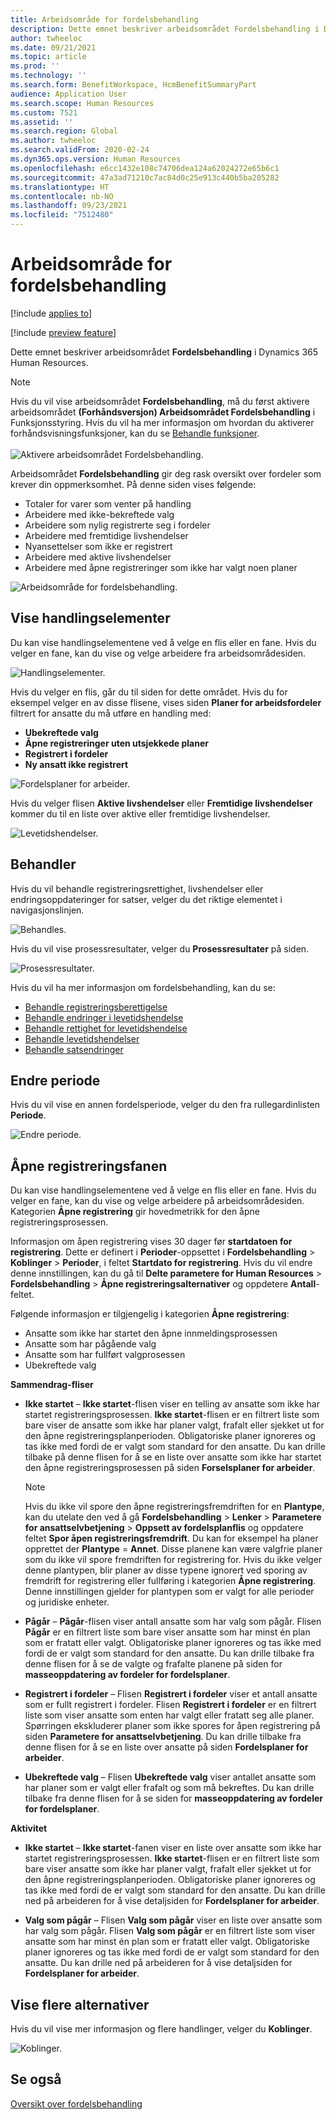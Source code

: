 ```yaml
---
title: Arbeidsområde for fordelsbehandling
description: Dette emnet beskriver arbeidsområdet Fordelsbehandling i Dynamics 365 Human Resources.
author: twheeloc
ms.date: 09/21/2021
ms.topic: article
ms.prod: ''
ms.technology: ''
ms.search.form: BenefitWorkspace, HcmBenefitSummaryPart
audience: Application User
ms.search.scope: Human Resources
ms.custom: 7521
ms.assetid: ''
ms.search.region: Global
ms.author: twheeloc
ms.search.validFrom: 2020-02-24
ms.dyn365.ops.version: Human Resources
ms.openlocfilehash: e6cc1432e108c74706dea124a62024272e65b6c1
ms.sourcegitcommit: 47a3ad71210c7ac84d0c25e913c440b5ba205282
ms.translationtype: HT
ms.contentlocale: nb-NO
ms.lasthandoff: 09/23/2021
ms.locfileid: "7512480"
---
```

# <a name="benefits-management-workspace"></a>Arbeidsområde for fordelsbehandling

[!include [applies to](../includes/applies-to-hr.md)]

[!include [preview feature](./includes/preview-feature.md)]

Dette emnet beskriver arbeidsområdet **Fordelsbehandling** i Dynamics 365 Human Resources.

> [!NOTE]
> Hvis du vil vise arbeidsområdet **Fordelsbehandling**, må du først aktivere arbeidsområdet **(Forhåndsversjon) Arbeidsområdet Fordelsbehandling** i Funksjonsstyring. Hvis du vil ha mer informasjon om hvordan du aktiverer forhåndsvisningsfunksjoner, kan du se [Behandle funksjoner](hr-admin-manage-features.md).<br><br>![Aktivere arbeidsområdet Fordelsbehandling.](./media/hr-benefits-management-workspace-enable.png)

Arbeidsområdet **Fordelsbehandling** gir deg rask oversikt over fordeler som krever din oppmerksomhet. På denne siden vises følgende:

- Totaler for varer som venter på handling
- Arbeidere med ikke-bekreftede valg
- Arbeidere som nylig registrerte seg i fordeler
- Arbeidere med fremtidige livshendelser
- Nyansettelser som ikke er registrert
- Arbeidere med aktive livshendelser
- Arbeidere med åpne registreringer som ikke har valgt noen planer

![Arbeidsområde for fordelsbehandling.](./media/hr-benefits-management-workspace.png)

## <a name="view-action-items"></a>Vise handlingselementer

Du kan vise handlingselementene ved å velge en flis eller en fane. Hvis du velger en fane, kan du vise og velge arbeidere fra arbeidsområdesiden.

![Handlingselementer.](./media/hr-benefits-management-workspace-action-items.png)

Hvis du velger en flis, går du til siden for dette området. Hvis du for eksempel velger en av disse flisene, vises siden **Planer for arbeidsfordeler** filtrert for ansatte du må utføre en handling med:

- **Ubekreftede valg**
- **Åpne registreringer uten utsjekkede planer**
- **Registrert i fordeler**
- **Ny ansatt ikke registrert**

![Fordelsplaner for arbeider.](./media/hr-benefits-management-workspace-plans.png)

Hvis du velger flisen **Aktive livshendelser** eller **Fremtidige livshendelser** kommer du til en liste over aktive eller fremtidige livshendelser.

![Levetidshendelser.](./media/hr-benefits-management-workspace-life-events.png)

## <a name="processing"></a>Behandler

Hvis du vil behandle registreringsrettighet, livshendelser eller endringsoppdateringer for satser, velger du det riktige elementet i navigasjonslinjen.

![Behandles.](./media/hr-benefits-management-workspace-processing.png)

Hvis du vil vise prosessresultater, velger du **Prosessresultater** på siden.

![Prosessresultater.](./media/hr-benefits-management-workspace-process-results.png)

Hvis du vil ha mer informasjon om fordelsbehandling, kan du se:

- [Behandle registreringsberettigelse](hr-benefits-process-enrollment-eligibility.md)
- [Behandle endringer i levetidshendelse](hr-benefits-process-life-event-changes.md)
- [Behandle rettighet for levetidshendelse](hr-benefits-process-life-event-eligibility.md)
- [Behandle levetidshendelser](hr-benefits-process-life-events.md)
- [Behandle satsendringer](hr-benefits-process-rate-changes.md)

## <a name="change-period"></a>Endre periode

Hvis du vil vise en annen fordelsperiode, velger du den fra rullegardinlisten **Periode**.

![Endre periode.](./media/hr-benefits-management-workspace-period.png)


## <a name="open-enrollment-tab"></a>Åpne registreringsfanen

Du kan vise handlingselementene ved å velge en flis eller en fane. Hvis du velger en fane, kan du vise og velge arbeidere på arbeidsområdesiden.
Kategorien **Åpne registrering** gir hovedmetrikk for den åpne registreringsprosessen. 

Informasjon om åpen registrering vises 30 dager før **startdatoen for registrering**. Dette er definert i **Perioder**-oppsettet i **Fordelsbehandling** > **Koblinger** > **Perioder**, i feltet **Startdato for registrering**.  Hvis du vil endre denne innstillingen, kan du gå til **Delte parametere for Human Resources** > **Fordelsbehandling** > **Åpne registreringsalternativer** og oppdetere **Antall**-feltet.  

Følgende informasjon er tilgjengelig i kategorien **Åpne registrering**:
 - Ansatte som ikke har startet den åpne innmeldingsprosessen
 - Ansatte som har pågående valg
 - Ansatte som har fullført valgprosessen
 - Ubekreftede valg

**Sammendrag-fliser**

- **Ikke startet** – **Ikke startet**-flisen viser en telling av ansatte som ikke har startet registreringsprosessen. **Ikke startet**-flisen er en filtrert liste som bare viser de ansatte som ikke har planer valgt, frafalt eller sjekket ut for den åpne registreringsplanperioden. Obligatoriske planer ignoreres og tas ikke med fordi de er valgt som standard for den ansatte.  Du kan drille tilbake på denne flisen for å se en liste over ansatte som ikke har startet den åpne registreringsprosessen på siden **Forselsplaner for arbeider**.

  > [!NOTE]
  > Hvis du ikke vil spore den åpne registreringsfremdriften for en **Plantype**, kan du utelate den ved å gå **Fordelsbehandling** > **Lenker** > **Parametere for ansattselvbetjening** > **Oppsett av fordelsplanflis** og oppdatere feltet **Spor åpen registreringsfremdrift**.  Du kan for eksempel ha planer opprettet der **Plantype** = **Annet**. Disse planene kan være valgfrie planer som du ikke vil spore fremdriften for registrering for. Hvis du ikke velger denne plantypen, blir planer av disse typene ignorert ved sporing av fremdrift for registrering eller fullføring i kategorien **Åpne registrering**. Denne innstillingen gjelder for plantypen som er valgt for alle perioder og juridiske enheter.

- **Pågår** – **Pågår**-flisen viser antall ansatte som har valg som pågår. Flisen **Pågår** er en filtrert liste som bare viser ansatte som har minst én plan som er fratatt eller valgt. Obligatoriske planer ignoreres og tas ikke med fordi de er valgt som standard for den ansatte. Du kan drille tilbake fra denne flisen for å se de valgte og frafalte planene på siden for **masseoppdatering av fordeler for fordelsplaner**.

- **Registrert i fordeler** – Flisen **Registrert i fordeler** viser et antall ansatte som er fullt registrert i fordeler. Flisen **Registrert i fordeler** er en filtrert liste som viser ansatte som enten har valgt eller fratatt seg alle planer. Spørringen ekskluderer planer som ikke spores for åpen registrering på siden **Parametere for ansattselvbetjening**. Du kan drille tilbake fra denne flisen for å se en liste over ansatte på siden **Fordelsplaner for arbeider**.

- **Ubekreftede valg** – Flisen **Ubekreftede valg** viser antallet ansatte som har planer som er valgt eller frafalt og som må bekreftes. Du kan drille tilbake fra denne flisen for å se siden for **masseoppdatering av fordeler for fordelsplaner**.

**Aktivitet**

- **Ikke startet** – **Ikke startet**-fanen viser en liste over ansatte som ikke har startet registreringsprosessen. **Ikke startet**-flisen er en filtrert liste som bare viser ansatte som ikke har planer valgt, frafalt eller sjekket ut for den åpne registreringsplanperioden. Obligatoriske planer ignoreres og tas ikke med fordi de er valgt som standard for den ansatte. Du kan drille ned på arbeideren for å vise detaljsiden for **Fordelsplaner for arbeider**.

- **Valg som pågår** – Flisen **Valg som pågår** viser en liste over ansatte som har valg som pågår. Flisen **Valg som pågår** er en filtrert liste som viser ansatte som har minst én plan som er fratatt eller valgt. Obligatoriske planer ignoreres og tas ikke med fordi de er valgt som standard for den ansatte. Du kan drille ned på arbeideren for å vise detaljsiden for **Fordelsplaner for arbeider**.

## <a name="view-more-options"></a>Vise flere alternativer

Hvis du vil vise mer informasjon og flere handlinger, velger du **Koblinger**.

![Koblinger.](./media/hr-benefits-management-workspace-links.png)

## <a name="see-also"></a>Se også

[Oversikt over fordelsbehandling](hr-benefits-management-overview.md)
